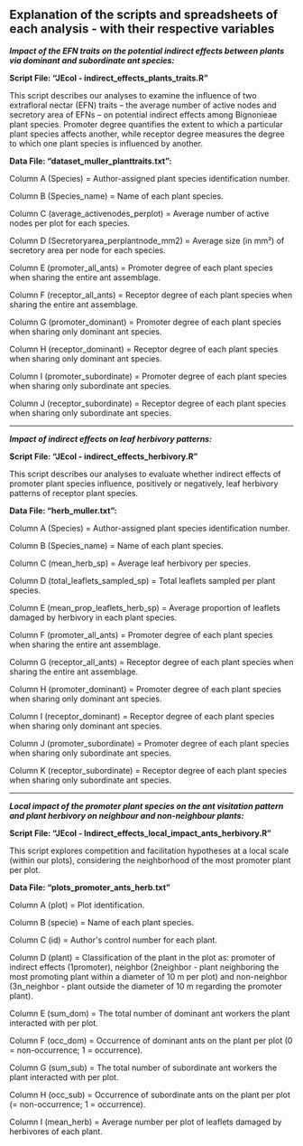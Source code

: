 **Explanation of the scripts and spreadsheets of each analysis - with their respective variables**
---------------------------------------------------------------------------------------------------

**_Impact of the EFN traits on the potential indirect effects between plants via dominant and subordinate ant species:_**

**Script File: “JEcol - indirect_effects_plants_traits.R”**


This script describes our analyses to examine the influence of two extrafloral nectar (EFN) traits – the average number of active nodes and secretory area of EFNs – on potential indirect effects among Bignonieae plant species. 
Promoter degree quantifies the extent to which a particular plant species affects another, while receptor degree measures the degree to which one plant species is influenced by another.


**Data File: “dataset_muller_planttraits.txt”:**

Column A (Species) = Author-assigned plant species identification number.

Column B (Species_name) = Name of each plant species.

Column C (average_activenodes_perplot) = Average number of active nodes per plot for each species.

Column D (Secretoryarea_perplantnode_mm2) = Average size (in mm²) of secretory area per node for each species.

Column E (promoter_all_ants) = Promoter degree of each plant species when sharing the entire ant assemblage.

Column F (receptor_all_ants) = Receptor degree of each plant species when sharing the entire ant assemblage.

Column G (promoter_dominant) = Promoter degree of each plant species when sharing only dominant ant species.

Column H (receptor_dominant) = Receptor degree of each plant species when sharing only dominant ant species.

Column I (promoter_subordinate) = Promoter degree of each plant species when sharing only subordinate ant species.

Column J (receptor_subordinate) = Receptor degree of each plant species when sharing only subordinate ant species.

-----------------------------------------------------------------------------------------------------------------------


**_Impact of indirect effects on leaf herbivory patterns:_**


**Script File: “JEcol - indirect_effects_herbivory.R”**

This script describes our analyses to evaluate whether indirect effects of promoter plant species influence, positively or negatively, leaf herbivory patterns of receptor plant species.



**Data File: “herb_muller.txt”:**

Column A (Species) = Author-assigned plant species identification number.

Column B (Species_name) = Name of each plant species.

Column C (mean_herb_sp) = Average leaf herbivory per species.

Column D (total_leaflets_sampled_sp) = Total leaflets sampled per plant species.

Column E (mean_prop_leaflets_herb_sp) = Average proportion of leaflets damaged by herbivory in each plant species.

Column F (promoter_all_ants) = Promoter degree of each plant species when sharing the entire ant assemblage.

Column G (receptor_all_ants) = Receptor degree of each plant species when sharing the entire ant assemblage.

Column H (promoter_dominant) = Promoter degree of each plant species when sharing only dominant ant species.

Column I (receptor_dominant) = Receptor degree of each plant species when sharing only dominant ant species.

Column J (promoter_subordinate) = Promoter degree of each plant species when sharing only subordinate ant species.

Column K (receptor_subordinate) = Receptor degree of each plant species when sharing only subordinate ant species.


--------------------------------------------------------------------------------------------------------------------------


**_Local impact of the promoter plant species on the ant visitation pattern and plant herbivory on neighbour and non-neighbour plants:_**

**Script File: “JEcol - Indirect_effects_local_impact_ants_herbivory.R”**

This script explores competition and facilitation hypotheses at a local scale (within our plots), considering the neighborhood of the most promoter plant per plot.

**Data File: “plots_promoter_ants_herb.txt”**

Column A (plot) = Plot identification.

Column B (specie) = Name of each plant species.

Column C (id) = Author's control number for each plant.

Column D (plant) = Classification of the plant in the plot as: promoter of indirect effects (1promoter), neighbor (2neighbor - plant neighboring the most promoting plant within a diameter of 10 m per plot) and non-neighbor (3n_neighbor - plant outside the diameter of 10 m regarding the promoter plant).

Column E (sum_dom) = The total number of dominant ant workers the plant interacted with per plot.

Column F (occ_dom) = Occurrence of dominant ants on the plant per plot (0 = non-occurrence; 1 = occurrence).

Column G (sum_sub) = The total number of subordinate ant workers the plant interacted with per plot.

Column H (occ_sub) = Occurrence of subordinate ants on the plant per plot (= non-occurrence; 1 = occurrence).

Column I (mean_herb) = Average number per plot of leaflets damaged by herbivores of each plant.
